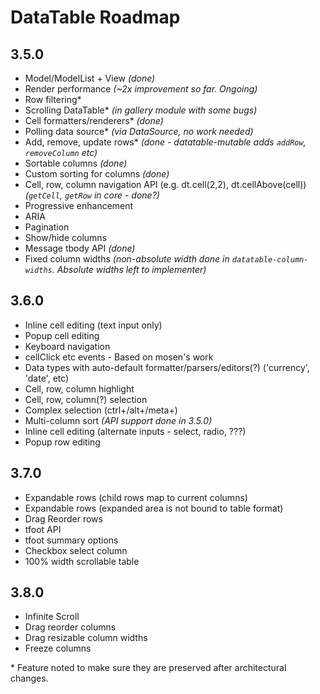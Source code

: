 DataTable Roadmap
=================

3.5.0
-----
* Model/ModelList + View _(done)_
* Render performance _(~2x improvement so far. Ongoing)_
* Row filtering*
* Scrolling DataTable* _(in gallery module with some bugs)_
* Cell formatters/renderers* _(done)_
* Polling data source* _(via DataSource, no work needed)_
* Add, remove, update rows* _(done - datatable-mutable adds `addRow`, `removeColumn` etc)_
* Sortable columns _(done)_
* Custom sorting for columns _(done)_
* Cell, row, column navigation API (e.g. dt.cell(2,2), dt.cellAbove(cell)) _(`getCell`, `getRow` in core - done?)_
* Progressive enhancement
* ARIA
* Pagination
* Show/hide columns
* Message tbody API _(done)_
* Fixed column widths _(non-absolute width done in `datatable-column-widths`. Absolute widths left to implementer)_

3.6.0
-----
* Inline cell editing (text input only)
* Popup cell editing
* Keyboard navigation
* cellClick etc events - Based on mosen's work
* Data types with auto-default formatter/parsers/editors(?) ('currency', 'date', etc)
* Cell, row, column highlight
* Cell, row, column(?) selection
* Complex selection (ctrl+/alt+/meta+)
* Multi-column sort _(API support done in 3.5.0)_
* Inline cell editing (alternate inputs - select, radio, ???)
* Popup row editing

3.7.0
-----
* Expandable rows (child rows map to current columns)
* Expandable rows (expanded area is not bound to table format)
* Drag Reorder rows
* tfoot API
* tfoot summary options
* Checkbox select column
* 100% width scrollable table

3.8.0
-----
* Infinite Scroll
* Drag reorder columns
* Drag resizable column widths
* Freeze columns

\* Feature noted to make sure they are preserved after architectural changes.